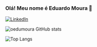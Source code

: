 ### Olá! Meu nome é Eduardo Moura 🤙

[![LinkedIn](https://img.shields.io/badge/LinkedIn-0077B5?style=for-the-badge&logo=linkedin&logoColor=white)](https://www.linkedin.com/in/eduardormoura)

![oedumoura GitHub stats](https://github-readme-stats.vercel.app/api?username=oedumoura&show_icons=true&theme=dracula)

![Top Langs](https://github-readme-stats.vercel.app/api/top-langs/?username=anuraghazra&langs_count=8)

### 
